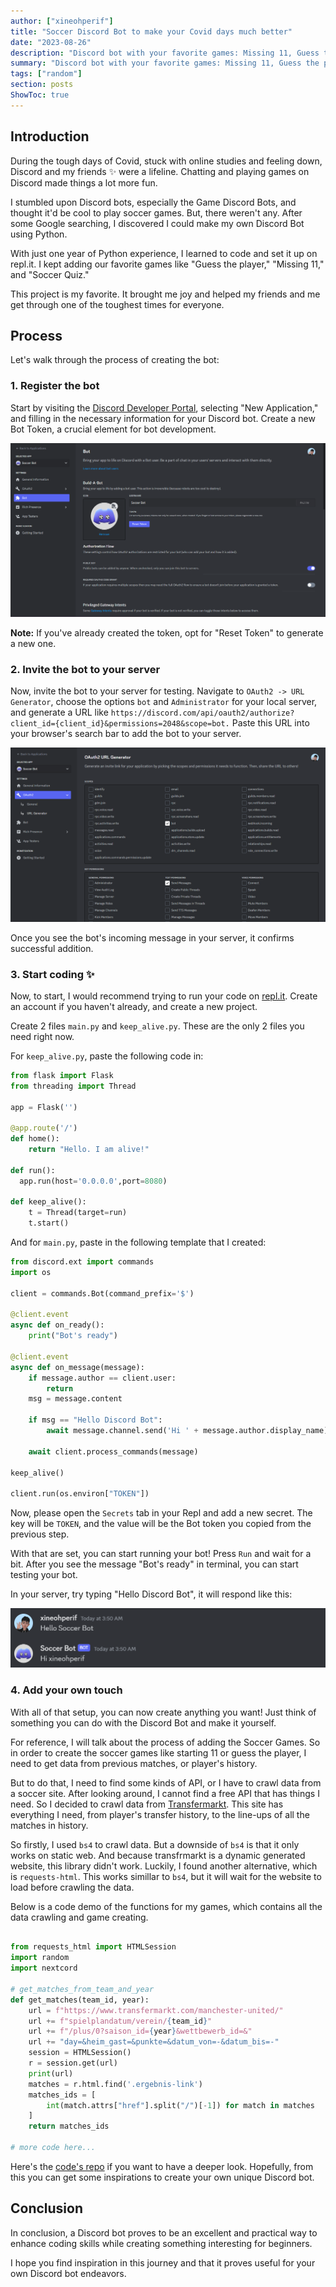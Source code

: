 ```yaml
---
author: ["xineohperif"]
title: "Soccer Discord Bot to make your Covid days much better"
date: "2023-08-26"
description: "Discord bot with your favorite games: Missing 11, Guess the player, Tic-tac-toe,..."
summary: "Discord bot with your favorite games: Missing 11, Guess the player, Tic-tac-toe,..."
tags: ["random"]
section: posts
ShowToc: true
---
```


## Introduction

During the tough days of Covid, stuck with online studies and feeling down, Discord and my friends ✨ were a lifeline. Chatting and playing games on Discord made things a lot more fun.

I stumbled upon Discord bots, especially the Game Discord Bots, and thought it'd be cool to play soccer games. But, there weren't any. After some Google searching, I discovered I could make my own Discord Bot using Python.

With just one year of Python experience, I learned to code and set it up on repl.it. I kept adding our favorite games like "Guess the player," "Missing 11," and "Soccer Quiz."

This project is my favorite. It brought me joy and helped my friends and me get through one of the toughest times for everyone.

## Process

Let's walk through the process of creating the bot:

### 1. Register the bot

Start by visiting the [Discord Developer Portal](https://discord.com/developers/applications), selecting "New Application," and filling in the necessary information for your Discord bot. Create a new Bot Token, a crucial element for bot development.

![1705682228710](/soccer-discord-bot-in-covid-days/1705682228710.png)

**Note:** If you've already created the token, opt for "Reset Token" to generate a new one.

### 2. Invite the bot to your server

Now, invite the bot to your server for testing. Navigate to `OAuth2 -> URL Generator`, choose the options `bot` and `Administrator` for your local server, and generate a URL like `https://discord.com/api/oauth2/authorize?client_id={client_id}&permissions=2048&scope=bot.` Paste this URL into your browser's search bar to add the bot to your server.

![1705683032435](/soccer-discord-bot-in-covid-days/1705683032435.png)

Once you see the bot's incoming message in your server, it confirms successful addition.

### 3. Start coding ✨

Now, to start, I would recommend trying to run your code on [repl.it](https://replit.com). Create an account if you haven't already, and create a new project.

Create 2 files `main.py` and `keep_alive.py`. These are the only 2 files you need right now.

For `keep_alive.py`, paste the following code in:

```python
from flask import Flask
from threading import Thread

app = Flask('')

@app.route('/')
def home():
    return "Hello. I am alive!"

def run():
  app.run(host='0.0.0.0',port=8080)

def keep_alive():
    t = Thread(target=run)
    t.start()
```

And for `main.py`, paste in the following template that I created:

```python
from discord.ext import commands
import os

client = commands.Bot(command_prefix='$')

@client.event
async def on_ready():
    print("Bot's ready")

@client.event
async def on_message(message):
    if message.author == client.user:
        return
    msg = message.content

    if msg == "Hello Discord Bot":
        await message.channel.send('Hi ' + message.author.display_name)

    await client.process_commands(message)

keep_alive()

client.run(os.environ["TOKEN"])
```

Now, please open the `Secrets` tab in your Repl and add a new secret. The key will be `TOKEN`, and the value will be the Bot token you copied from the previous step.

With that are set, you can start running your bot! Press `Run` and wait for a bit. After you see the message "Bot's ready" in terminal, you can start testing your bot.

In your server, try typing "Hello Discord Bot", it will respond like this:

![1705684870442](/soccer-discord-bot-in-covid-days/1705684870442.png)

### 4. Add your own touch

With all of that setup, you can now create anything you want! Just think of something you can do with the Discord Bot and make it yourself.

For reference, I will talk about the process of adding the Soccer Games. So in order to create the soccer games like starting 11 or guess the player, I need to get data from previous matches, or player's history.

But to do that, I need to find some kinds of API, or I have to crawl data from a soccer site. After looking around, I cannot find a free API that has things I need. So I decided to crawl data from [Transfermarkt](https://www.transfermarkt.com). This site has everything I need, from player's transfer history, to the line-ups of all the matches in history.

So firstly, I used `bs4` to crawl data. But a downside of `bs4` is that it only works on static web. And because transfrmarkt is a dynamic generated website, this library didn't work. Luckily, I found another alternative, which is `requests-html`. This works simillar to `bs4`, but it will wait for the website to load before crawling the data.

Below is a code demo of the functions for my games, which contains all the data crawling and game creating.

```python

from requests_html import HTMLSession
import random
import nextcord

# get_matches_from_team_and_year
def get_matches(team_id, year):
    url = f"https://www.transfermarkt.com/manchester-united/"
    url += f"spielplandatum/verein/{team_id}"
    url += f"/plus/0?saison_id={year}&wettbewerb_id=&"
    url += "day=&heim_gast=&punkte=&datum_von=-&datum_bis=-"
    session = HTMLSession()
    r = session.get(url)
    print(url)  
    matches = r.html.find('.ergebnis-link')
    matches_ids = [
        int(match.attrs["href"].split("/")[-1]) for match in matches
    ]
    return matches_ids

# more code here...
```

Here's the [code's repo](https://github.com/Theskrtnerd/soccer-discord-bot) if you want to have a deeper look.
Hopefully, from this you can get some inspirations to create your own unique Discord bot.

## Conclusion

In conclusion, a Discord bot proves to be an excellent and practical way to enhance coding skills while creating something interesting for beginners.

I hope you find inspiration in this journey and that it proves useful for your own Discord bot endeavors.
